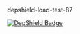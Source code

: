 depshield-load-test-87

[![DepShield Badge](https://cpeters2.dev.depshield.sonatype.org/badges/depshield-load-cpeters2d/depshield-load-test-87/depshield.svg)](https://sonatype.github.io/depshield-github-pages)
